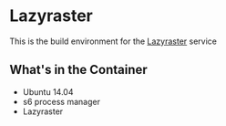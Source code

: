 Lazyraster
==========

This is the build environment for the [Lazyraster](https://github.com/Nitro/lazyraster) service

What's in the Container
-----------------------
 * Ubuntu 14.04
 * s6 process manager
 * Lazyraster
